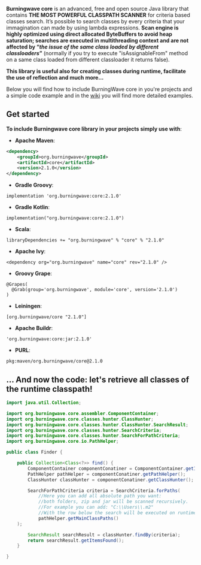 **Burningwave core** is an advanced, free and open source Java library that contains **THE MOST POWERFUL CLASSPATH SCANNER** for criteria based classes search.
It’s possible to search classes by every criteria that your immagination can made by using lambda expressions. **Scan engine is highly optimized using direct allocated ByteBuffers to avoid heap saturation; searches are executed in multithreading context and are not affected by “_the issue of the same class loaded by different classloaders_”** (normally if you try to execute "isAssignableFrom" method on a same class loaded from different classloader it returns false).

**This library is useful also for creating classes during runtime, facilitate the use of reflection and much more...**

Below you will find how to include BurningWave core in you're projects and a simple code example and in the [wiki](https://github.com/burningwave/core/wiki) you will find more detailed examples.

## Get started

**To include Burningwave core library in your projects simply use with**:

* **Apache Maven**:
```xml
<dependency>
    <groupId>org.burningwave</groupId>
    <artifactId>core</artifactId>
    <version>2.1.0</version>
</dependency>
```

* **Gradle Groovy**:
```
implementation 'org.burningwave:core:2.1.0'
```

* **Gradle Kotlin**:
```
implementation("org.burningwave:core:2.1.0")
```

* **Scala**:
```
libraryDependencies += "org.burningwave" % "core" % "2.1.0"
```

* **Apache Ivy**:
```
<dependency org="org.burningwave" name="core" rev="2.1.0" />
```

* **Groovy Grape**:
```
@Grapes(
  @Grab(group='org.burningwave', module='core', version='2.1.0')
)
```

* **Leiningen**:
```
[org.burningwave/core "2.1.0"]
```

* **Apache Buildr**:
```
'org.burningwave:core:jar:2.1.0'
```

* **PURL**:
```
pkg:maven/org.burningwave/core@2.1.0
```

## ... And now the code: let's retrieve all classes of the runtime classpath!
```java
import java.util.Collection;

import org.burningwave.core.assembler.ComponentContainer;
import org.burningwave.core.classes.hunter.ClassHunter;
import org.burningwave.core.classes.hunter.ClassHunter.SearchResult;
import org.burningwave.core.classes.hunter.SearchCriteria;
import org.burningwave.core.classes.hunter.SearchForPathCriteria;
import org.burningwave.core.io.PathHelper;

public class Finder {

    public Collection<Class<?>> find() {
        ComponentContainer componentConatiner = ComponentContainer.getInstance();
        PathHelper pathHelper = componentConatiner.getPathHelper();
        ClassHunter classHunter = componentConatiner.getClassHunter();

        SearchForPathCriteria criteria = SearchCriteria.forPaths(
            //Here you can add all absolute path you want:
            //both folders, zip and jar will be scanned recursively.
            //For example you can add: "C:\\Users\\.m2"
            //With the row below the search will be executed on runtime Classpaths
            pathHelper.getMainClassPaths()
	);

        SearchResult searchResult = classHunter.findBy(criteria);
        return searchResult.getItemsFound();
    }

}
```

